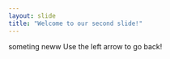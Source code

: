 ```yaml
---
layout: slide
title: "Welcome to our second slide!"
---
```

someting neww
Use the left arrow to go back!

